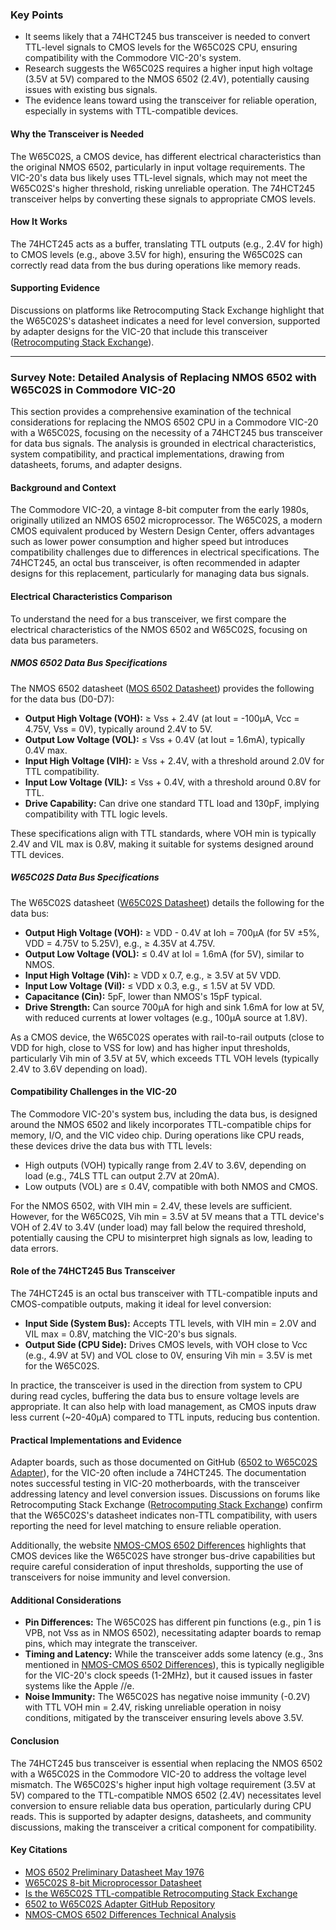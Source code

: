 ### Key Points
- It seems likely that a 74HCT245 bus transceiver is needed to convert TTL-level signals to CMOS levels for the W65C02S CPU, ensuring compatibility with the Commodore VIC-20's system.
- Research suggests the W65C02S requires a higher input high voltage (3.5V at 5V) compared to the NMOS 6502 (2.4V), potentially causing issues with existing bus signals.
- The evidence leans toward using the transceiver for reliable operation, especially in systems with TTL-compatible devices.

#### Why the Transceiver is Needed
The W65C02S, a CMOS device, has different electrical characteristics than the original NMOS 6502, particularly in input voltage requirements. The VIC-20's data bus likely uses TTL-level signals, which may not meet the W65C02S's higher threshold, risking unreliable operation. The 74HCT245 transceiver helps by converting these signals to appropriate CMOS levels.

#### How It Works
The 74HCT245 acts as a buffer, translating TTL outputs (e.g., 2.4V for high) to CMOS levels (e.g., above 3.5V for high), ensuring the W65C02S can correctly read data from the bus during operations like memory reads.

#### Supporting Evidence
Discussions on platforms like Retrocomputing Stack Exchange highlight that the W65C02S's datasheet indicates a need for level conversion, supported by adapter designs for the VIC-20 that include this transceiver ([Retrocomputing Stack Exchange](https://retrocomputing.stackexchange.com/questions/24665/is-the-w65c02s-ttl-compatible)).

---

### Survey Note: Detailed Analysis of Replacing NMOS 6502 with W65C02S in Commodore VIC-20

This section provides a comprehensive examination of the technical considerations for replacing the NMOS 6502 CPU in a Commodore VIC-20 with a W65C02S, focusing on the necessity of a 74HCT245 bus transceiver for data bus signals. The analysis is grounded in electrical characteristics, system compatibility, and practical implementations, drawing from datasheets, forums, and adapter designs.

#### Background and Context
The Commodore VIC-20, a vintage 8-bit computer from the early 1980s, originally utilized an NMOS 6502 microprocessor. The W65C02S, a modern CMOS equivalent produced by Western Design Center, offers advantages such as lower power consumption and higher speed but introduces compatibility challenges due to differences in electrical specifications. The 74HCT245, an octal bus transceiver, is often recommended in adapter designs for this replacement, particularly for managing data bus signals.

#### Electrical Characteristics Comparison
To understand the need for a bus transceiver, we first compare the electrical characteristics of the NMOS 6502 and W65C02S, focusing on data bus parameters.

##### NMOS 6502 Data Bus Specifications
The NMOS 6502 datasheet ([MOS 6502 Datasheet](https://web.archive.org/web/20221029042234if_/http://archive.6502.org/datasheets/mos_6500_mpu_preliminary_may_1976.pdf)) provides the following for the data bus (D0-D7):
- **Output High Voltage (VOH):** ≥ Vss + 2.4V (at Iout = -100µA, Vcc = 4.75V, Vss = 0V), typically around 2.4V to 5V.
- **Output Low Voltage (VOL):** ≤ Vss + 0.4V (at Iout = 1.6mA), typically 0.4V max.
- **Input High Voltage (VIH):** ≥ Vss + 2.4V, with a threshold around 2.0V for TTL compatibility.
- **Input Low Voltage (VIL):** ≤ Vss + 0.4V, with a threshold around 0.8V for TTL.
- **Drive Capability:** Can drive one standard TTL load and 130pF, implying compatibility with TTL logic levels.

These specifications align with TTL standards, where VOH min is typically 2.4V and VIL max is 0.8V, making it suitable for systems designed around TTL devices.

##### W65C02S Data Bus Specifications
The W65C02S datasheet ([W65C02S Datasheet](https://eater.net/datasheets/w65c02s.pdf)) details the following for the data bus:
- **Output High Voltage (VOH):** ≥ VDD - 0.4V at Ioh = 700µA (for 5V ±5%, VDD = 4.75V to 5.25V), e.g., ≥ 4.35V at 4.75V.
- **Output Low Voltage (VOL):** ≤ 0.4V at Iol = 1.6mA (for 5V), similar to NMOS.
- **Input High Voltage (Vih):** ≥ VDD x 0.7, e.g., ≥ 3.5V at 5V VDD.
- **Input Low Voltage (Vil):** ≤ VDD x 0.3, e.g., ≤ 1.5V at 5V VDD.
- **Capacitance (Cin):** 5pF, lower than NMOS's 15pF typical.
- **Drive Strength:** Can source 700µA for high and sink 1.6mA for low at 5V, with reduced currents at lower voltages (e.g., 100µA source at 1.8V).

As a CMOS device, the W65C02S operates with rail-to-rail outputs (close to VDD for high, close to VSS for low) and has higher input thresholds, particularly Vih min of 3.5V at 5V, which exceeds TTL VOH levels (typically 2.4V to 3.6V depending on load).

#### Compatibility Challenges in the VIC-20
The Commodore VIC-20's system bus, including the data bus, is designed around the NMOS 6502 and likely incorporates TTL-compatible chips for memory, I/O, and the VIC video chip. During operations like CPU reads, these devices drive the data bus with TTL levels:
- High outputs (VOH) typically range from 2.4V to 3.6V, depending on load (e.g., 74LS TTL can output 2.7V at 20mA).
- Low outputs (VOL) are ≤ 0.4V, compatible with both NMOS and CMOS.

For the NMOS 6502, with VIH min = 2.4V, these levels are sufficient. However, for the W65C02S, Vih min = 3.5V at 5V means that a TTL device's VOH of 2.4V to 3.4V (under load) may fall below the required threshold, potentially causing the CPU to misinterpret high signals as low, leading to data errors.

#### Role of the 74HCT245 Bus Transceiver
The 74HCT245 is an octal bus transceiver with TTL-compatible inputs and CMOS-compatible outputs, making it ideal for level conversion:
- **Input Side (System Bus):** Accepts TTL levels, with VIH min = 2.0V and VIL max = 0.8V, matching the VIC-20's bus signals.
- **Output Side (CPU Side):** Drives CMOS levels, with VOH close to Vcc (e.g., 4.9V at 5V) and VOL close to 0V, ensuring Vih min = 3.5V is met for the W65C02S.

In practice, the transceiver is used in the direction from system to CPU during read cycles, buffering the data bus to ensure voltage levels are appropriate. It can also help with load management, as CMOS inputs draw less current (~20-40µA) compared to TTL inputs, reducing bus contention.

#### Practical Implementations and Evidence
Adapter boards, such as those documented on GitHub ([6502 to W65C02S Adapter](https://github.com/TheByteAttic/6502-to-W65C02S-adapter)), for the VIC-20 often include a 74HCT245. The documentation notes successful testing in VIC-20 motherboards, with the transceiver addressing latency and level conversion issues. Discussions on forums like Retrocomputing Stack Exchange ([Retrocomputing Stack Exchange](https://retrocomputing.stackexchange.com/questions/24665/is-the-w65c02s-ttl-compatible)) confirm that the W65C02S's datasheet indicates non-TTL compatibility, with users reporting the need for level matching to ensure reliable operation.

Additionally, the website [NMOS-CMOS 6502 Differences](https://wilsonminesco.com/NMOS-CMOSdif/) highlights that CMOS devices like the W65C02S have stronger bus-drive capabilities but require careful consideration of input thresholds, supporting the use of transceivers for noise immunity and level conversion.

#### Additional Considerations
- **Pin Differences:** The W65C02S has different pin functions (e.g., pin 1 is VPB, not Vss as in NMOS 6502), necessitating adapter boards to remap pins, which may integrate the transceiver.
- **Timing and Latency:** While the transceiver adds some latency (e.g., 3ns mentioned in [NMOS-CMOS 6502 Differences](https://wilsonminesco.com/NMOS-CMOSdif/)), this is typically negligible for the VIC-20's clock speeds (1-2MHz), but it caused issues in faster systems like the Apple //e.
- **Noise Immunity:** The W65C02S has negative noise immunity (-0.2V) with TTL VOH min = 2.4V, risking unreliable operation in noisy conditions, mitigated by the transceiver ensuring levels above 3.5V.

#### Conclusion
The 74HCT245 bus transceiver is essential when replacing the NMOS 6502 with a W65C02S in the Commodore VIC-20 to address the voltage level mismatch. The W65C02S's higher input high voltage requirement (3.5V at 5V) compared to the TTL-compatible NMOS 6502 (2.4V) necessitates level conversion to ensure reliable data bus operation, particularly during CPU reads. This is supported by adapter designs, datasheets, and community discussions, making the transceiver a critical component for compatibility.

#### Key Citations
- [MOS 6502 Preliminary Datasheet May 1976](https://web.archive.org/web/20221029042234if_/http://archive.6502.org/datasheets/mos_6500_mpu_preliminary_may_1976.pdf)
- [W65C02S 8-bit Microprocessor Datasheet](https://eater.net/datasheets/w65c02s.pdf)
- [Is the W65C02S TTL-compatible Retrocomputing Stack Exchange](https://retrocomputing.stackexchange.com/questions/24665/is-the-w65c02s-ttl-compatible)
- [6502 to W65C02S Adapter GitHub Repository](https://github.com/TheByteAttic/6502-to-W65C02S-adapter)
- [NMOS-CMOS 6502 Differences Technical Analysis](https://wilsonminesco.com/NMOS-CMOSdif/)
